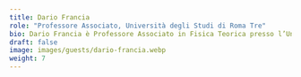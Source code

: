 ```yaml
---
title: Dario Francia
role: "Professore Associato, Università degli Studi di Roma Tre"
bio: Dario Francia è Professore Associato in Fisica Teorica presso l’Università Roma Tre. Laureato in Fisica all’Università “La Sapienza” di Roma, ha conseguito il dottorato di ricerca presso la stessa Università Roma Tre. Ha svolto attività di ricerca presso la Chalmers University of Technology di Göteborg, l’Université Paris VII di Parigi, l’Accademia delle Scienze di Praga e la Scuola Normale Superiore di Pisa. È stato inoltre Senior Grantist del Centro Studi e Ricerche “Enrico Fermi” (CREF). Si occupa  di fisica delle interazioni fondamentali e gravità quantistica. Nel 2012 ha ricevuto il Premio della Società Italiana di Relatività Generale e Fisica della Gravitazione (SIGRAV) per la Gravità Classica e Quantistica.
draft: false
image: images/guests/dario-francia.webp
weight: 7
---
```

